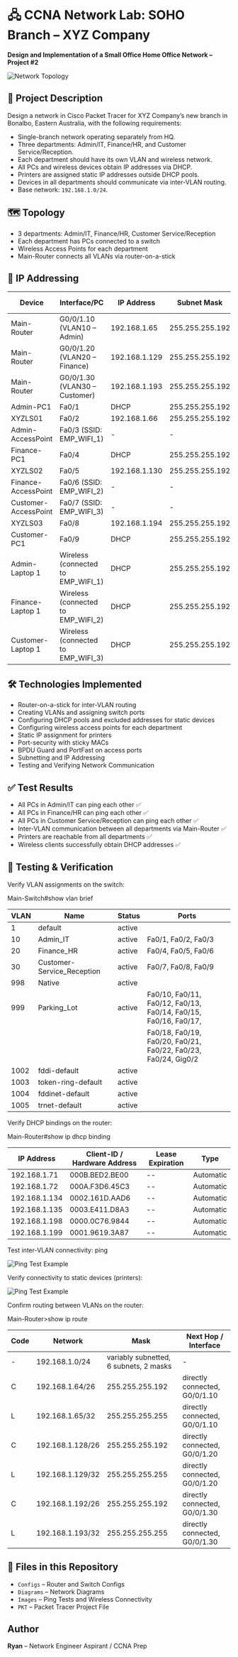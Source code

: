 # 🖧 CCNA Network Lab: SOHO Branch – XYZ Company
**Design and Implementation of a Small Office Home Office Network – Project #2**

![Network Topology](Diagrams/Network_Topology.jpg)

## 📝 Project Description
Design a network in Cisco Packet Tracer for XYZ Company’s new branch in Bonalbo, Eastern Australia, with the following requirements:

- Single-branch network operating separately from HQ.
- Three departments: Admin/IT, Finance/HR, and Customer Service/Reception.
- Each department should have its own VLAN and wireless network.
- All PCs and wireless devices obtain IP addresses via DHCP.
- Printers are assigned static IP addresses outside DHCP pools.
- Devices in all departments should communicate via inter-VLAN routing.
- Base network: `192.168.1.0/24`.

## 🗺️ Topology
- 3 departments: Admin/IT, Finance/HR, Customer Service/Reception
- Each department has PCs connected to a switch
- Wireless Access Points for each department
- Main-Router connects all VLANs via router-on-a-stick

## 📡 IP Addressing

| Device              | Interface/PC                     | IP Address       | Subnet Mask     | Default Gateway |
|--------------------|---------------------------------|-----------------|----------------|----------------|
| Main-Router         | G0/0/1.10 (VLAN10 – Admin)      | 192.168.1.65    | 255.255.255.192 | -              |
| Main-Router         | G0/0/1.20 (VLAN20 – Finance)    | 192.168.1.129   | 255.255.255.192 | -              |
| Main-Router         | G0/0/1.30 (VLAN30 – Customer)   | 192.168.1.193   | 255.255.255.192 | -              |
| Admin-PC1           | Fa0/1                            | DHCP            | 255.255.255.192 | 192.168.1.65   |
| XYZLS01             | Fa0/2                            | 192.168.1.66    | 255.255.255.192 | 192.168.1.65   |
| Admin-AccessPoint   | Fa0/3 (SSID: EMP_WIFI_1)        | -               | -               | 192.168.1.65   |
| Finance-PC1         | Fa0/4                            | DHCP            | 255.255.255.192 | 192.168.1.129  |
| XYZLS02             | Fa0/5                            | 192.168.1.130   | 255.255.255.192 | 192.168.1.129  |
| Finance-AccessPoint | Fa0/6 (SSID: EMP_WIFI_2)        | -               | -               | 192.168.1.129  |
| Customer-AccessPoint| Fa0/7 (SSID: EMP_WIFI_3)        | -               | -               | 192.168.1.193  |
| XYZLS03             | Fa0/8                            | 192.168.1.194   | 255.255.255.192 | 192.168.1.193  |
| Customer-PC1        | Fa0/9                            | DHCP            | 255.255.255.192 | 192.168.1.193  |
| Admin-Laptop 1      | Wireless (connected to EMP_WIFI_1) | DHCP          | 255.255.255.192 | 192.168.1.65   |
| Finance-Laptop 1    | Wireless (connected to EMP_WIFI_2) | DHCP          | 255.255.255.192 | 192.168.1.129  |
| Customer-Laptop 1   | Wireless (connected to EMP_WIFI_3) | DHCP          | 255.255.255.192 | 192.168.1.193  |


## 🛠️ Technologies Implemented
- Router-on-a-stick for inter-VLAN routing
- Creating VLANs and assigning switch ports
- Configuring DHCP pools and excluded addresses for static devices
- Configuring wireless access points for each department
- Static IP assignment for printers
- Port-security with sticky MACs
- BPDU Guard and PortFast on access ports
- Subnetting and IP Addressing
- Testing and Verifying Network Communication

## ✅ Test Results
- All PCs in Admin/IT can ping each other ✅
- All PCs in Finance/HR can ping each other ✅
- All PCs in Customer Service/Reception can ping each other ✅
- Inter-VLAN communication between all departments via Main-Router ✅
- Printers are reachable from all departments ✅
- Wireless clients successfully obtain DHCP addresses ✅

## 🧪 Testing & Verification

Verify VLAN assignments on the switch:   

Main-Switch#show vlan brief

| VLAN  | Name                          | Status  | Ports                                                                 |
|-------|-------------------------------|---------|-----------------------------------------------------------------------|
| 1     | default                        | active  |                                                                       |
| 10    | Admin_IT                       | active  | Fa0/1, Fa0/2, Fa0/3                                                   |
| 20    | Finance_HR                     | active  | Fa0/4, Fa0/5, Fa0/6                                                   |
| 30    | Customer-Service_Reception     | active  | Fa0/7, Fa0/8, Fa0/9                                                   |
| 998   | Native                         | active  |                                                                       |
| 999   | Parking_Lot                    | active  | Fa0/10, Fa0/11, Fa0/12, Fa0/13, Fa0/14, Fa0/15, Fa0/16, Fa0/17,      |
|       |                               |         | Fa0/18, Fa0/19, Fa0/20, Fa0/21, Fa0/22, Fa0/23, Fa0/24, Gig0/2       |
| 1002  | fddi-default                   | active  |                                                                       |
| 1003  | token-ring-default             | active  |                                                                       |
| 1004  | fddinet-default                | active  |                                                                       |
| 1005  | trnet-default                  | active  |                                                                       |

Verify DHCP bindings on the router:

Main-Router#show ip dhcp binding 

| IP Address     | Client-ID / Hardware Address | Lease Expiration | Type      |
|----------------|-----------------------------|-----------------|-----------|
| 192.168.1.71   | 000B.BED2.BE00              | --              | Automatic |
| 192.168.1.72   | 000A.F3D6.45C3              | --              | Automatic |
| 192.168.1.134  | 0002.161D.AAD6              | --              | Automatic |
| 192.168.1.135  | 0003.E411.D8A3              | --              | Automatic |
| 192.168.1.198  | 0000.0C76.9844              | --              | Automatic |
| 192.168.1.199  | 0001.9619.3A87              | --              | Automatic |


Test inter-VLAN connectivity: ping 

![Ping Test Example](Images/Ping_Test2.png)

Verify connectivity to static devices (printers): 

![Ping Test Example](Images/Ping_Test.png)

Confirm routing between VLANs on the router: 

Main-Router>show ip route

| Code | Network              | Mask             | Next Hop / Interface                  |
|------|--------------------|-----------------|--------------------------------------|
| -    | 192.168.1.0/24      | variably subnetted, 6 subnets, 2 masks | - |
| C    | 192.168.1.64/26     | 255.255.255.192 | directly connected, G0/0/1.10       |
| L    | 192.168.1.65/32     | 255.255.255.255 | directly connected, G0/0/1.10       |
| C    | 192.168.1.128/26    | 255.255.255.192 | directly connected, G0/0/1.20       |
| L    | 192.168.1.129/32    | 255.255.255.255 | directly connected, G0/0/1.20       |
| C    | 192.168.1.192/26    | 255.255.255.192 | directly connected, G0/0/1.30       |
| L    | 192.168.1.193/32    | 255.255.255.255 | directly connected, G0/0/1.30       |


## 📁 Files in this Repository
- `Configs` – Router and Switch Configs  
- `Diagrams` – Network Diagrams  
- `Images` – Ping Tests and Wireless Connectivity  
- `PKT` – Packet Tracer Project File  



## Author
**Ryan** – Network Engineer Aspirant / CCNA Prep
